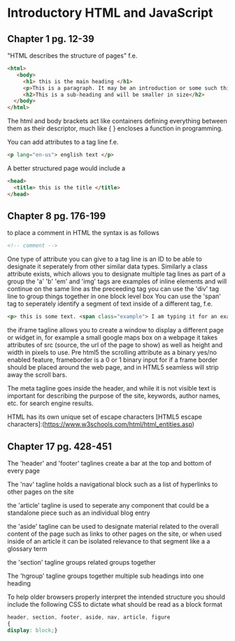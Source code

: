 # Introductory HTML and JavaScript

## Chapter 1 pg. 12-39

"HTML describes the structure of pages"
f.e.
```html
<html>
   <body>
     <h1> this is the main heading </h1>
     <p>This is a paragraph. It may be an introduction or some such thing.</p>
     <h2>This is a sub-heading and will be smaller in size</h2>
  </body>
</html>
```

The html and body brackets act like containers defining everything between them as their descriptor, much like { } encloses a function in programming.

You can add attributes to a tag line 
f.e. 
```html
<p lang="en-us"> english text </p>
```

A better structured page would include a 
```html
<head> 
  <title> this is the title </title>
</head>
```

## Chapter 8 pg. 176-199

to place a comment in HTML the syntax is as follows

```html
<!-- comment -->
```

One type of attribute you can give to a tag line is an ID to be able to designate it seperately from other similar data types.
Similarly a class attribute exists, which allows you to designate multiple tag lines as part of a group
the 'a' 'b' 'em' and 'img' tags are examples of inline elements and will continue on the same line as the preceeding tag
you can use the 'div' tag line to group things together in one block level box
You can use the 'span' tag to seperately identify a segment of text inside of a different tag, f.e.
```html
<p> this is some text. <span class="example"> I am typing it for an example</span>.</p>
```

the iframe tagline allows you to create a window to display a different page or widget in, for example a small google maps box on a webpage
it takes attributes of src (source, the url of the page to show) as well as height and width in pixels to use. Pre html5 the scrolling attribute as a binary yes/no enabled feature, frameborder is a 0 or 1 binary input for if a frame border should be placed around the web page, and in HTML5 seamless will strip away the scroll bars. 

The meta tagline goes inside the header, and while it is not visible text is important for describing the purpose of the site, keywords, author names, etc. for search engine results.

HTML has its own unique set of escape characters
[HTML5 escape characters]:(https://www.w3schools.com/html/html_entities.asp)

## Chapter 17 pg. 428-451

The 'header' and 'footer' taglines create a bar at the top and bottom of every page

The 'nav' tagline holds a navigational block such as a list of hyperlinks to other pages on the site

the 'article' tagline is used to seperate any component that could be a standalone piece such as an individual blog entry

the 'aside' tagline can be used to designate material related to the overall content of the page such as links to other pages on the site, or when used inside of an article it can be isolated relevance to that segment like a a glossary term

the 'section' tagline groups related groups together

The 'hgroup' tagline groups together multiple sub headings into one heading

To help older browsers properly interpret the intended structure you should include the following CSS to dictate what should be read as a block format
```CSS
header, section, footer, aside, nav, article, figure
{
display: block;}
```

